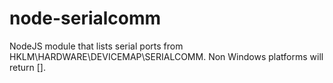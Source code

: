 # node-serialcomm
NodeJS module that lists serial ports from HKLM\HARDWARE\DEVICEMAP\SERIALCOMM.
Non Windows platforms will return [].

